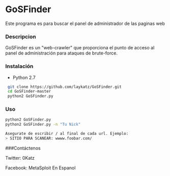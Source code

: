 # GoSFinder
Este programa es para buscar el panel de administrador de las paginas web

### Descripcion
GoSFinder es un "web-crawler" que proporciona el punto de acceso al panel de administración para ataques de brute-force.

### Instalación

- Python 2.7
```sh
 git clone https://github.com/laykatz/GoSFinder.git
 cd GoSFinder-master
 python2 GoSFinder.py
```
### Uso
```sh
python2 GoSFinder.py
python2 GoSFinder.py -n "Tu Nick"

Asegurate de escribir / al final de cada url. Ejemplo:
> SITIO PARA SCANEAR: wwww.foobar.com/

```
###Contáctenos 

Twitter: 0Katz

Facebook: MetaSploit En Espanol 

